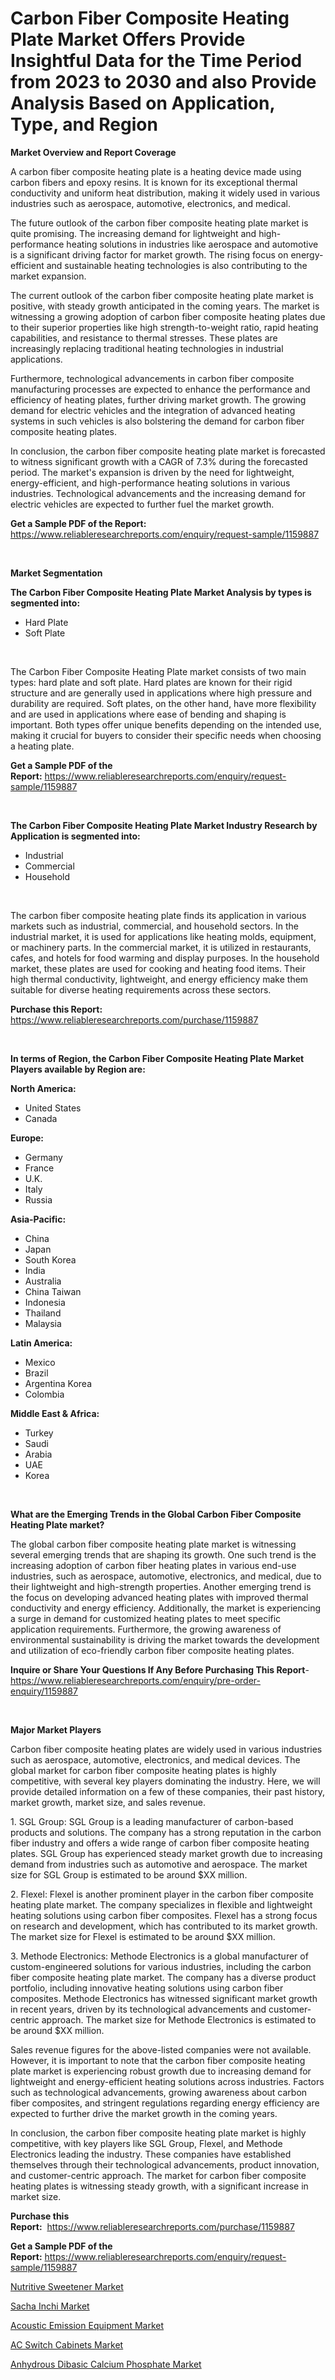 <p><h1>Carbon Fiber Composite Heating Plate Market Offers Provide Insightful Data for the Time Period from 2023 to 2030 and also Provide Analysis Based on Application, Type, and Region</h1></p><p><strong>Market Overview and Report Coverage</strong></p>
<p><p>A carbon fiber composite heating plate is a heating device made using carbon fibers and epoxy resins. It is known for its exceptional thermal conductivity and uniform heat distribution, making it widely used in various industries such as aerospace, automotive, electronics, and medical.</p><p>The future outlook of the carbon fiber composite heating plate market is quite promising. The increasing demand for lightweight and high-performance heating solutions in industries like aerospace and automotive is a significant driving factor for market growth. The rising focus on energy-efficient and sustainable heating technologies is also contributing to the market expansion.</p><p>The current outlook of the carbon fiber composite heating plate market is positive, with steady growth anticipated in the coming years. The market is witnessing a growing adoption of carbon fiber composite heating plates due to their superior properties like high strength-to-weight ratio, rapid heating capabilities, and resistance to thermal stresses. These plates are increasingly replacing traditional heating technologies in industrial applications.</p><p>Furthermore, technological advancements in carbon fiber composite manufacturing processes are expected to enhance the performance and efficiency of heating plates, further driving market growth. The growing demand for electric vehicles and the integration of advanced heating systems in such vehicles is also bolstering the demand for carbon fiber composite heating plates.</p><p>In conclusion, the carbon fiber composite heating plate market is forecasted to witness significant growth with a CAGR of 7.3% during the forecasted period. The market's expansion is driven by the need for lightweight, energy-efficient, and high-performance heating solutions in various industries. Technological advancements and the increasing demand for electric vehicles are expected to further fuel the market growth.</p></p>
<p><strong>Get a Sample PDF of the Report:</strong> <a href="https://www.reliableresearchreports.com/enquiry/request-sample/1159887">https://www.reliableresearchreports.com/enquiry/request-sample/1159887</a></p>
<p>&nbsp;</p>
<p><strong>Market Segmentation</strong></p>
<p><strong>The Carbon Fiber Composite Heating Plate Market Analysis by types is segmented into:</strong></p>
<p><ul><li>Hard Plate</li><li>Soft Plate</li></ul></p>
<p>&nbsp;</p>
<p><p>The Carbon Fiber Composite Heating Plate market consists of two main types: hard plate and soft plate. Hard plates are known for their rigid structure and are generally used in applications where high pressure and durability are required. Soft plates, on the other hand, have more flexibility and are used in applications where ease of bending and shaping is important. Both types offer unique benefits depending on the intended use, making it crucial for buyers to consider their specific needs when choosing a heating plate.</p></p>
<p><strong>Get a Sample PDF of the Report:</strong>&nbsp;<a href="https://www.reliableresearchreports.com/enquiry/request-sample/1159887">https://www.reliableresearchreports.com/enquiry/request-sample/1159887</a></p>
<p>&nbsp;</p>
<p><strong>The Carbon Fiber Composite Heating Plate Market Industry Research by Application is segmented into:</strong></p>
<p><ul><li>Industrial</li><li>Commercial</li><li>Household</li></ul></p>
<p>&nbsp;</p>
<p><p>The carbon fiber composite heating plate finds its application in various markets such as industrial, commercial, and household sectors. In the industrial market, it is used for applications like heating molds, equipment, or machinery parts. In the commercial market, it is utilized in restaurants, cafes, and hotels for food warming and display purposes. In the household market, these plates are used for cooking and heating food items. Their high thermal conductivity, lightweight, and energy efficiency make them suitable for diverse heating requirements across these sectors.</p></p>
<p><strong>Purchase this Report:</strong>&nbsp; <a href="https://www.reliableresearchreports.com/purchase/1159887">https://www.reliableresearchreports.com/purchase/1159887</a></p>
<p>&nbsp;</p>
<p><strong>In terms of Region, the Carbon Fiber Composite Heating Plate Market Players available by Region are:</strong></p>
<p>
    <p> <strong> North America: </strong>
        <ul>
            <li>United States</li>
            <li>Canada</li>
        </ul>
        </p> 
    <p> <strong> Europe: </strong>
        <ul>
            <li>Germany</li>
            <li>France</li>
            <li>U.K.</li>
            <li>Italy</li>
            <li>Russia</li>
        </ul>
        </p> 
    <p> <strong> Asia-Pacific: </strong>
        <ul>
            <li>China</li>
            <li>Japan</li>
            <li>South Korea</li>
            <li>India</li>
            <li>Australia</li>
            <li>China Taiwan</li>
            <li>Indonesia</li>
            <li>Thailand</li>
            <li>Malaysia</li>
        </ul>
        </p> 
    <p> <strong> Latin America: </strong>
        <ul>
            <li>Mexico</li>
            <li>Brazil</li>
            <li>Argentina Korea</li>
            <li>Colombia</li>
        </ul>
        </p> 
    <p> <strong> Middle East & Africa: </strong>
        <ul>
            <li>Turkey</li>
            <li>Saudi</li>
            <li>Arabia</li>
            <li>UAE</li>
            <li>Korea</li>
        </ul>
    </p>
    </p>
<p>&nbsp;</p>
<p><strong>What are the Emerging Trends in the Global Carbon Fiber Composite Heating Plate market?</strong></p>
<p><p>The global carbon fiber composite heating plate market is witnessing several emerging trends that are shaping its growth. One such trend is the increasing adoption of carbon fiber heating plates in various end-use industries, such as aerospace, automotive, electronics, and medical, due to their lightweight and high-strength properties. Another emerging trend is the focus on developing advanced heating plates with improved thermal conductivity and energy efficiency. Additionally, the market is experiencing a surge in demand for customized heating plates to meet specific application requirements. Furthermore, the growing awareness of environmental sustainability is driving the market towards the development and utilization of eco-friendly carbon fiber composite heating plates.</p></p>
<p><strong>Inquire or Share Your Questions If Any Before Purchasing This Report</strong>- <a href="https://www.reliableresearchreports.com/enquiry/pre-order-enquiry/1159887">https://www.reliableresearchreports.com/enquiry/pre-order-enquiry/1159887</a></p>
<p>&nbsp;</p>
<p><strong>Major Market Players</strong></p>
<p><p>Carbon fiber composite heating plates are widely used in various industries such as aerospace, automotive, electronics, and medical devices. The global market for carbon fiber composite heating plates is highly competitive, with several key players dominating the industry. Here, we will provide detailed information on a few of these companies, their past history, market growth, market size, and sales revenue.</p><p>1. SGL Group: SGL Group is a leading manufacturer of carbon-based products and solutions. The company has a strong reputation in the carbon fiber industry and offers a wide range of carbon fiber composite heating plates. SGL Group has experienced steady market growth due to increasing demand from industries such as automotive and aerospace. The market size for SGL Group is estimated to be around $XX million.</p><p>2. Flexel: Flexel is another prominent player in the carbon fiber composite heating plate market. The company specializes in flexible and lightweight heating solutions using carbon fiber composites. Flexel has a strong focus on research and development, which has contributed to its market growth. The market size for Flexel is estimated to be around $XX million.</p><p>3. Methode Electronics: Methode Electronics is a global manufacturer of custom-engineered solutions for various industries, including the carbon fiber composite heating plate market. The company has a diverse product portfolio, including innovative heating solutions using carbon fiber composites. Methode Electronics has witnessed significant market growth in recent years, driven by its technological advancements and customer-centric approach. The market size for Methode Electronics is estimated to be around $XX million.</p><p>Sales revenue figures for the above-listed companies were not available. However, it is important to note that the carbon fiber composite heating plate market is experiencing robust growth due to increasing demand for lightweight and energy-efficient heating solutions across industries. Factors such as technological advancements, growing awareness about carbon fiber composites, and stringent regulations regarding energy efficiency are expected to further drive the market growth in the coming years.</p><p>In conclusion, the carbon fiber composite heating plate market is highly competitive, with key players like SGL Group, Flexel, and Methode Electronics leading the industry. These companies have established themselves through their technological advancements, product innovation, and customer-centric approach. The market for carbon fiber composite heating plates is witnessing steady growth, with a significant increase in market size.</p></p>
<p><strong>Purchase this Report:</strong>&nbsp;&nbsp;<a href="https://www.reliableresearchreports.com/purchase/1159887">https://www.reliableresearchreports.com/purchase/1159887</a></p>
<p></p>
<p><strong>Get a Sample PDF of the Report:</strong>&nbsp;<a href="https://www.reliableresearchreports.com/enquiry/request-sample/1159887">https://www.reliableresearchreports.com/enquiry/request-sample/1159887</a></p>
<p><p><a href="https://www.linkedin.com/pulse/nutritive-sweetener-market-size-share-amp-trends-analysis-0toyf/">Nutritive Sweetener Market</a></p><p><a href="https://www.linkedin.com/pulse/sacha-inchi-market-size-2023-2030-global-industrial-analysis-jatbe/">Sacha Inchi Market</a></p><p><a href="https://medium.com/@kavonhansen3626/acoustic-emission-equipment-market-size-growth-forecast-2023-2030-a66545cdd29b">Acoustic Emission Equipment Market</a></p><p><a href="https://github.com/RichRobinson5/Market-Research-Report-List-1/blob/main/ac-switch-cabinets-market.md">AC Switch Cabinets Market</a></p><p><a href="https://medium.com/@marcoshoppe2023/anhydrous-dibasic-calcium-phosphate-market-size-growth-forecast-2023-2030-e7e15886d81c">Anhydrous Dibasic Calcium Phosphate Market</a></p></p>
